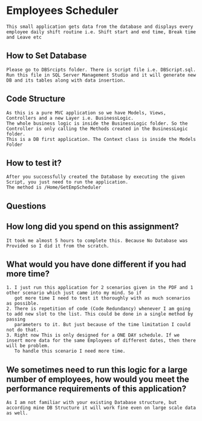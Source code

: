 ﻿# Employees Scheduler
	This small application gets data from the database and displays every employee daily shift routine i.e. Shift start and end time, Break time and Leave etc

## How to Set Database
	Please go to DBSrcipts folder. There is script file i.e. DBScript.sql. 
	Run this file in SQL Server Management Studio and it will generate new DB and its tables along with data insertion.


## Code Structure
	As this is a pure MVC application so we have Models, Views, Controllers and a new Layer i.e. BusinessLogic.
	The whole business logic is inside the BusinessLogic folder. So the Controller is only calling the Methods created in the BusinessLogic folder.
	This is a DB first application. The Context class is inside the Models Folder

## How to test it?
	After you successfully created the Database by executing the given Script, you just need to run the application.
	The method is /Home/GetEmpScheduler

## Questions
	
## How long did you spend on this assignment?
	It took me almost 5 hours to complete this. Because No Database was Provided so I did it from the scratch.

## What would you have done different if you had more time?
	1. I just run this application for 2 scenarios given in the PDF and 1 other scenario which just came into my mind. So if 
	   got more time I need to test it thoroughly with as much scenarios as possible.
	2. There is repetition of code (Code Redundancy) whenever I am going to add new slot to the list. This could be done in a single method by passing 
	   parameters to it. But just because of the time limitation I could not do that.
	3. Right now This is only designed for a ONE DAY schedule. If we insert more data for the same Employees of different dates, then there will be problem.
	   To handle this scenario I need more time.

## We sometimes need to run this logic for a large number of employees, how would you meet the performance requirements of this application? 
	As I am not familiar with your existing Database structure, but according mine DB Structure it will work fine even on large scale data as well.
